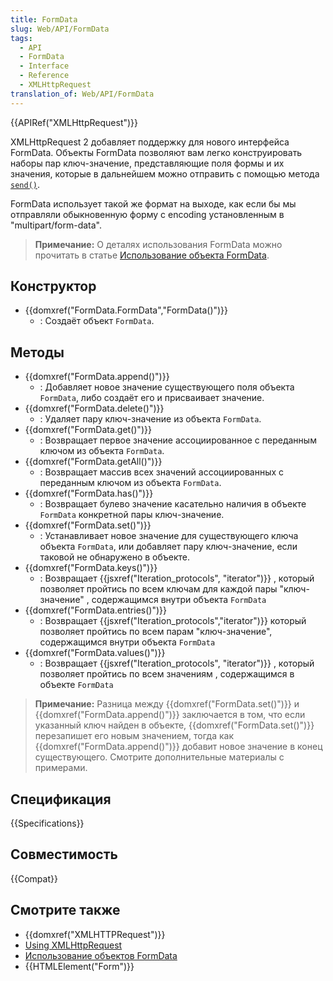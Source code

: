 ```yaml
---
title: FormData
slug: Web/API/FormData
tags:
  - API
  - FormData
  - Interface
  - Reference
  - XMLHttpRequest
translation_of: Web/API/FormData
---
```


{{APIRef("XMLHttpRequest")}}

XMLHttpRequest 2 добавляет поддержку для нового интерфейса FormData. Объекты FormData позволяют вам легко конструировать наборы пар ключ-значение, представляющие поля формы и их значения, которые в дальнейшем можно отправить с помощью метода [`send()`](</ru/docs/DOM/XMLHttpRequest#send()> "XMLHttpRequest#send()").

FormData использует такой же формат на выходе, как если бы мы отправляли обыкновенную форму с encoding установленным в "multipart/form-data".

> **Примечание:** О деталях использования FormData можно прочитать в статье [Использование объекта FormData](/ru/docs/DOM/XMLHttpRequest/FormData/Using_FormData_Objects).

## Конструктор

- {{domxref("FormData.FormData","FormData()")}}
  - : Создаёт объект `FormData`.

## Методы

- {{domxref("FormData.append()")}}
  - : Добавляет новое значение существующего поля объекта `FormData`, либо создаёт его и присваивает значение.
- {{domxref("FormData.delete()")}}
  - : Удаляет пару ключ-значение из объекта `FormData`.
- {{domxref("FormData.get()")}}
  - : Возвращает первое значение ассоциированное с переданным ключом из объекта `FormData`.
- {{domxref("FormData.getAll()")}}
  - : Возвращает массив всех значений ассоциированных с переданным ключом из объекта `FormData`.
- {{domxref("FormData.has()")}}
  - : Возвращает булево значение касательно наличия в объекте `FormData` конкретной пары ключ-значение.
- {{domxref("FormData.set()")}}
  - : Устанавливает новое значение для существующего ключа объекта `FormData`, или добавляет пару ключ-значение, если таковой не обнаружено в объекте.
- {{domxref("FormData.keys()")}}
  - : Возвращает {{jsxref("Iteration_protocols", "iterator")}} , который позволяет пройтись по всем ключам для каждой пары "ключ-значение" , содержащимся внутри объекта `FormData`
- {{domxref("FormData.entries()")}}
  - : Возвращает {{jsxref("Iteration_protocols","iterator")}} который позволяет пройтись по всем парам "ключ-значение", содержащимся внутри объекта `FormData`
- {{domxref("FormData.values()")}}
  - : Возвращает {{jsxref("Iteration_protocols", "iterator")}} , который позволяет пройтись по всем значениям , содержащимся в объекте `FormData`

> **Примечание:** Разница между {{domxref("FormData.set()")}} и {{domxref("FormData.append()")}} заключается в том, что если указанный ключ найден в объекте, {{domxref("FormData.set()")}} перезапишет его новым значением, тогда как {{domxref("FormData.append()")}} добавит новое значение в конец существующего. Смотрите дополнительные материалы с примерами.

## Спецификация

{{Specifications}}

## Совместимость

{{Compat}}

## Смотрите также

- {{domxref("XMLHTTPRequest")}}
- [Using XMLHttpRequest](/ru/docs/DOM/XMLHttpRequest/Using_XMLHttpRequest)
- [Использование объектов FormData](/ru/docs/DOM/XMLHttpRequest/FormData/Using_FormData_Objects)
- {{HTMLElement("Form")}}
